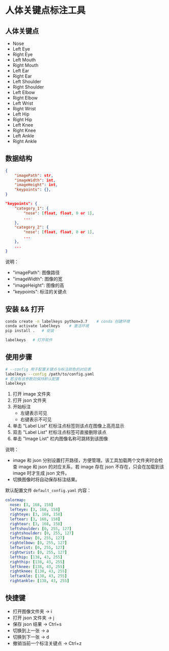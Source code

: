 # 人体关键点标注工具

## 人体关键点

- Nose
- Left Eye
- Right Eye
- Left Mouth
- Right Mouth
- Left Ear
- Right Ear
- Left Shoulder
- Right Shoulder
- Left Elbow
- Right Elbow
- Left Wrist
- Right Wrist
- Left Hip
- Right Hip
- Left Knee
- Right Knee
- Left Ankle
- Right Ankle


## 数据结构

```json
{
    "imagePath": str,
    "imageWidth": int,
    "imageHeight": int,
    "keypoints": {},
}

"keypoints": {
    "category_1": {
        "nose": [float, float, 0 or 1],
        ...
    },
    "category_2": {
        "nose": [float, float, 0 or 1],
        ...
    },
    ...
}
```

说明：
- "imagePath": 图像路径
- "imageWidth": 图像的宽
- "imageHeight": 图像的高
- "keypoints": 标注的关键点


## 安装 && 打开

```bash
conda create -n labelkeys python=3.7    # conda 创建环境
conda activate labelkeys    # 激活环境
pip install .   # 安装

labelkeys   # 打开软件
```


## 使用步骤

```bash
# --config 用于配置关键点与标注颜色的对应表
labelkeys --config /path/to/config.yaml
# 若没有该参数则保持默认配置
labelkeys
```

1. 打开 image 文件夹
2. 打开 json 文件夹
3. 开始标注
    - 左键表示可见
    - 右键表示不可见
4. 单击 "Label List" 栏标注点标签则该点在图像上高亮显示
5. 双击 "Label List" 栏标注点标签可直接删除该点
6. 单击 "Image List" 栏内图像名称可跳转到该图像

说明：
- image 和 json 分别设置打开路径，方便管理。该工具加载两个文件夹时会检查 image 和 json 的对应关系，若 image 存在 json 不存在，只会在加载到该 image 时才生成 json 文件。
- 切换图像时将自动保存标注结果。

默认配置文件 `default_config.yaml` 内容：

```yaml
colormap:
  nose: [3, 168, 158]
  lefteye: [3, 168, 158]
  righteye: [3, 168, 158]
  leftear: [3, 168, 158]
  rightear: [3, 168, 158]
  leftshoulder: [0, 255, 127]
  rightshoulder: [0, 255, 127]
  leftelbow: [0, 255, 127]
  rightelbow: [0, 255, 127]
  leftwrist: [0, 255, 127]
  rightwrist: [0, 255, 127]
  lefthip: [138, 43, 255]
  righthip: [138, 43, 255]
  leftknee: [138, 43, 255]
  rightknee: [138, 43, 255]
  leftankle: [138, 43, 255]
  rightankle: [138, 43, 255]
```


## 快捷键

- 打开图像文件夹 -> i
- 打开 json 文件夹 -> j
- 保存 json 结果 -> Ctrl+s
- 切换到上一张 -> a
- 切换到下一张 -> d
- 撤销当前一个标注关键点 -> Ctrl+z
